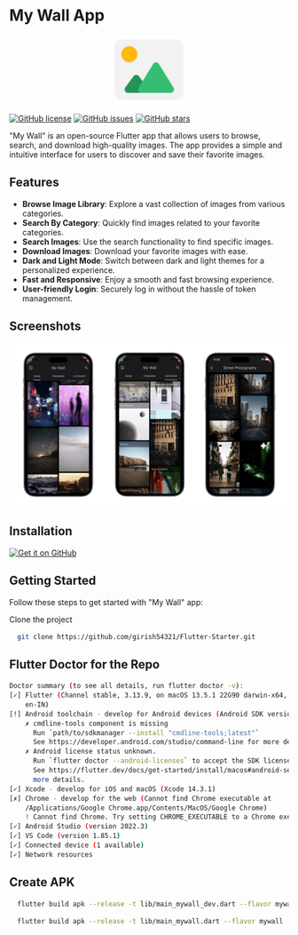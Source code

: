 # My Wall App

<p align="center">
  <img width="124"  src="assets/appicon/my_wall_icon.png" alt="My Wall App Logo" width="200">
</p>

[![GitHub license](https://img.shields.io/github/license/girish54321/My-Wall)](https://github.com/girish54321/My-Wall/blob/main/LICENSE)
[![GitHub issues](https://img.shields.io/github/issues/girish54321/My-Wall)](https://github.com/girish54321/My-Wall/issues)
[![GitHub stars](https://img.shields.io/github/stars/girish54321/My-Wall)](https://github.com/girish54321/My-Wall/stargazers)

"My Wall" is an open-source Flutter app that allows users to browse, search, and download high-quality images. The app provides a simple and intuitive interface for users to discover and save their favorite images.

## Features

- **Browse Image Library**: Explore a vast collection of images from various categories.
- **Search By Category**: Quickly find images related to your favorite categories.
- **Search Images**: Use the search functionality to find specific images.
- **Download Images**: Download your favorite images with ease.
- **Dark and Light Mode**: Switch between dark and light themes for a personalized experience.
- **Fast and Responsive**: Enjoy a smooth and fast browsing experience.
- **User-friendly Login**: Securely log in without the hassle of token management.

## Screenshots

<img width="1604"  src="appimages/banner.png?raw=true">

## Installation

[<img src="https://github.com/NeoApplications/Neo-Backup/blob/034b226cea5c1b30eb4f6a6f313e4dadcbb0ece4/badge_github.png?raw=true"
    alt="Get it on GitHub"
    height="80">](https://github.com/girish54321/My-Wall/releases/)

<!-- [<img src="https://gitlab.com/IzzyOnDroid/repo/-/raw/master/assets/IzzyOnDroid.png"
     alt="Get it on IzzyOnDroid"
     height="80">](YOUR LINK)
[<img src="https://fdroid.gitlab.io/artwork/badge/get-it-on.png"
     alt="Get it on F-Droid"
     height="80">](YOUR_LINK) -->

## Getting Started

Follow these steps to get started with "My Wall" app:

Clone the project

```bash
  git clone https://github.com/girish54321/Flutter-Starter.git
```

## Flutter Doctor for the Repo

```bash
Doctor summary (to see all details, run flutter doctor -v):
[✓] Flutter (Channel stable, 3.13.9, on macOS 13.5.1 22G90 darwin-x64, locale
    en-IN)
[!] Android toolchain - develop for Android devices (Android SDK version 33.0.1)
    ✗ cmdline-tools component is missing
      Run `path/to/sdkmanager --install "cmdline-tools;latest"`
      See https://developer.android.com/studio/command-line for more details.
    ✗ Android license status unknown.
      Run `flutter doctor --android-licenses` to accept the SDK licenses.
      See https://flutter.dev/docs/get-started/install/macos#android-setup for
      more details.
[✓] Xcode - develop for iOS and macOS (Xcode 14.3.1)
[✗] Chrome - develop for the web (Cannot find Chrome executable at
    /Applications/Google Chrome.app/Contents/MacOS/Google Chrome)
    ! Cannot find Chrome. Try setting CHROME_EXECUTABLE to a Chrome executable.
[✓] Android Studio (version 2022.3)
[✓] VS Code (version 1.85.1)
[✓] Connected device (1 available)
[✓] Network resources
```

## Create APK

```bash
  flutter build apk --release -t lib/main_mywall_dev.dart --flavor mywall_dev
```

```bash
  flutter build apk --release -t lib/main_mywall.dart --flavor mywall
```
